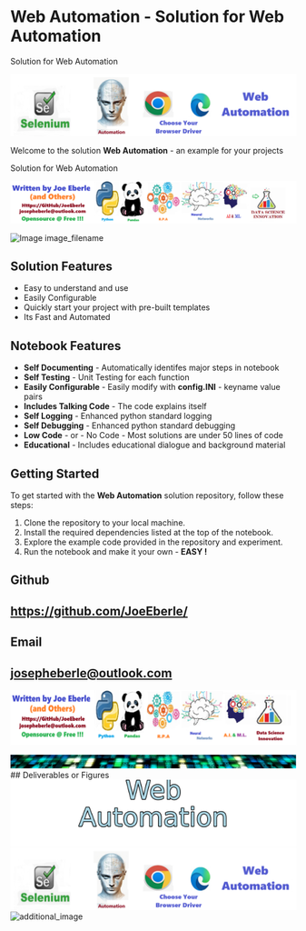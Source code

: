 
# Web Automation - Solution for Web Automation
Solution for Web Automation

![Image image_filename](code.png)

Welcome to the solution **Web Automation** - an example for your projects

Solution for Web Automation

![Image image_filename](sample.png)

![Image image_filename]("solution_sign.png")

## Solution Features
- Easy to understand and use  
- Easily Configurable 
- Quickly start your project with pre-built templates
- Its Fast and Automated

## Notebook Features
- **Self Documenting** - Automatically identifes major steps in notebook 
- **Self Testing** - Unit Testing for each function
- **Easily Configurable** - Easily modify with **config.INI** - keyname value pairs
- **Includes Talking Code** - The code explains itself 
- **Self Logging** - Enhanced python standard logging   
- **Self Debugging** - Enhanced python standard debugging
- **Low Code** - or - No Code  - Most solutions are under 50 lines of code
- **Educational** - Includes educational dialogue and background material
    
## Getting Started
To get started with the **Web Automation** solution repository, follow these steps:
1. Clone the repository to your local machine.
2. Install the required dependencies listed at the top of the notebook.
3. Explore the example code provided in the repository and experiment.
4. Run the notebook and make it your own - **EASY !**
    

## Github    
## https://github.com/JoeEberle/ 

## Email 
## josepheberle@outlook.com 

    
![Developer](developer.png)

![Brand](brand.png)
    ## Deliverables or Figures![additional_image](solution_stacked_sign.png)  <br>![additional_image](web_automation.png)  <br>![additional_image](web_automation-checkpoint.png)  <br>
